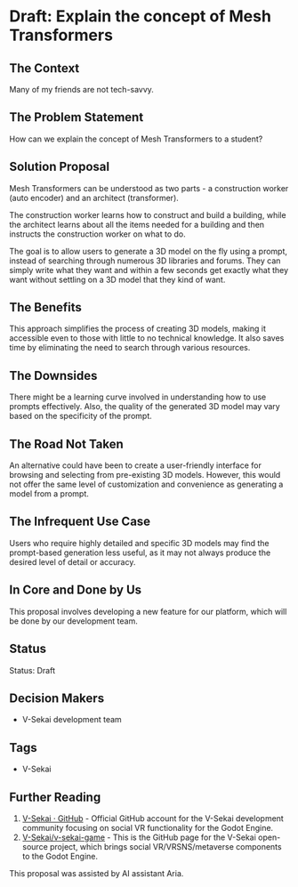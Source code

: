 # Draft: Explain the concept of Mesh Transformers

## The Context

Many of my friends are not tech-savvy.

## The Problem Statement

How can we explain the concept of Mesh Transformers to a student?

## Solution Proposal

Mesh Transformers can be understood as two parts - a construction worker (auto encoder) and an architect (transformer).

The construction worker learns how to construct and build a building, while the architect learns about all the items needed for a building and then instructs the construction worker on what to do.

The goal is to allow users to generate a 3D model on the fly using a prompt, instead of searching through numerous 3D libraries and forums. They can simply write what they want and within a few seconds get exactly what they want without settling on a 3D model that they kind of want.

## The Benefits

This approach simplifies the process of creating 3D models, making it accessible even to those with little to no technical knowledge. It also saves time by eliminating the need to search through various resources.

## The Downsides

There might be a learning curve involved in understanding how to use prompts effectively. Also, the quality of the generated 3D model may vary based on the specificity of the prompt.

## The Road Not Taken

An alternative could have been to create a user-friendly interface for browsing and selecting from pre-existing 3D models. However, this would not offer the same level of customization and convenience as generating a model from a prompt.

## The Infrequent Use Case

Users who require highly detailed and specific 3D models may find the prompt-based generation less useful, as it may not always produce the desired level of detail or accuracy.

## In Core and Done by Us

This proposal involves developing a new feature for our platform, which will be done by our development team.

## Status

Status: Draft <!-- Draft | Proposed | Rejected | Accepted | Deprecated | Superseded by -->

## Decision Makers

- V-Sekai development team

## Tags

- V-Sekai

## Further Reading

1. [V-Sekai · GitHub](https://github.com/v-sekai) - Official GitHub account for the V-Sekai development community focusing on social VR functionality for the Godot Engine.
2. [V-Sekai/v-sekai-game](https://github.com/v-sekai/v-sekai-game) - This is the GitHub page for the V-Sekai open-source project, which brings social VR/VRSNS/metaverse components to the Godot Engine.

This proposal was assisted by AI assistant Aria.
